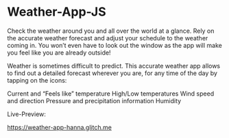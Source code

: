 # Weather-App-JS

Check the weather around you and all over the world at a glance. Rely on the accurate weather forecast and adjust your schedule to the weather coming in. You won’t even have to look out the window as the app will make you feel like you are already outside!

Weather is sometimes difficult to predict. This accurate weather app allows to find out a detailed forecast wherever you are, for any time of the day by tapping on the icons:

Current and “Feels like” temperature
High/Low temperatures
Wind speed and direction
Pressure and precipitation information
Humidity


Live-Preview:

https://weather-app-hanna.glitch.me
